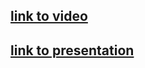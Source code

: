 ## [link to video](https://www.youtube.com/watch?v=Ybl3nCFfLrI&ab_channel=IvanTimoshkin)

## [link to presentation](https://rolling-scopes-school.github.io/amberlynn364-JSFE2023Q1/presentation/)
